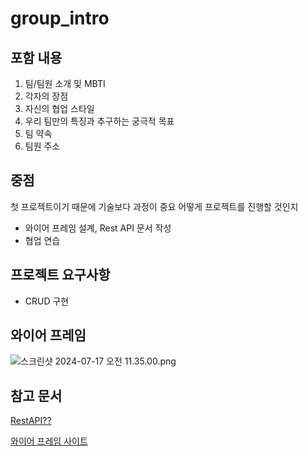 # group_intro

## 포함 내용
1. 팀/팀원 소개 및 MBTI
2. 각자의 장점
3. 자신의 협업 스타일
4. 우리 팀만의 특징과 추구하는 궁극적 목표
5. 팀 약속
6. 팀원 주소

## 중점
첫 프로젝트이기 때문에 기술보다 과정이 중요
어떻게 프로젝트를 진행할 것인지
- 와이어 프레임 설계, Rest API 문서 작성
- 협업 연습

## 프로젝트 요구사항
- CRUD 구현

## 와이어 프레임
![스크린샷 2024-07-17 오전 11.35.00.png](..%2F%EC%8A%A4%ED%81%AC%EB%A6%B0%EC%83%B7%202024-07-17%20%EC%98%A4%EC%A0%84%2011.35.00.png)

## 참고 문서

[RestAPI??](https://khj93.tistory.com/entry/%EB%84%A4%ED%8A%B8%EC%9B%8C%ED%81%AC-REST-API%EB%9E%80-REST-RESTful%EC%9D%B4%EB%9E%80)


[와이어 프레임 사이트](https://app.moqups.com/unsaved/399fbff7/edit/page/ad64222d5)